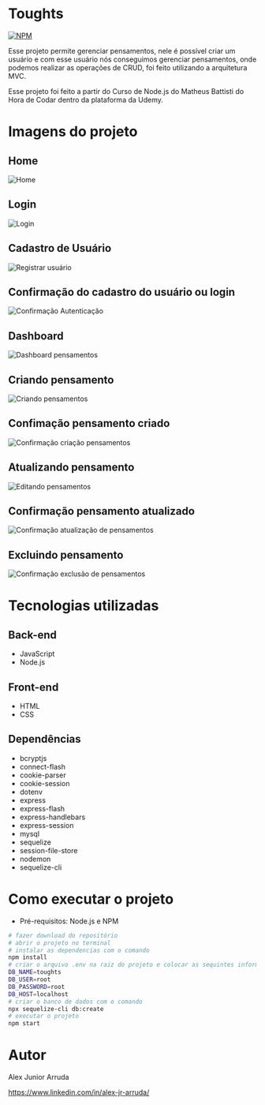 # Toughts
[![NPM](https://img.shields.io/npm/l/react)](https://github.com/alexjuniorarruda/Accounts/blob/main/LICENSE)

 Esse projeto permite gerenciar pensamentos, nele é possível criar um usuário e com esse usuário nós conseguimos gerenciar pensamentos, onde podemos realizar as operações de CRUD, foi 
 feito utilizando a arquitetura MVC. 
 
 Esse projeto foi feito a partir do Curso de Node.js do Matheus Battisti do Hora de Codar dentro da plataforma da Udemy.

 # Imagens do projeto

 ## Home
 ![Home](https://github.com/alexjuniorarruda/toughts/assets/112874423/baab5e1b-4594-49fb-aec0-ebe6e3a2af87)

 ## Login
 ![Login](https://github.com/alexjuniorarruda/toughts/assets/112874423/3304c58a-fbb9-4120-bef5-5797cd51b845)

 ## Cadastro de Usuário
 ![Registrar usuário](https://github.com/alexjuniorarruda/toughts/assets/112874423/b17a1ceb-cde9-461e-be9c-b0517739022d)

 ## Confirmação do cadastro do usuário ou login
 ![Confirmação Autenticação](https://github.com/alexjuniorarruda/toughts/assets/112874423/0a2600e8-df52-44c4-8ac5-75c328aa9d08)

 ## Dashboard
 ![Dashboard pensamentos](https://github.com/alexjuniorarruda/toughts/assets/112874423/07b1f740-e6d8-428b-91c3-7b613a9c139d)

 ## Criando pensamento
 ![Criando pensamentos](https://github.com/alexjuniorarruda/toughts/assets/112874423/03fe0a9f-f70b-4b1a-b4d7-05f69f376a43)

 ## Confimação pensamento criado
 ![Confirmação criação pensamentos](https://github.com/alexjuniorarruda/toughts/assets/112874423/f690c421-9185-4b75-8f22-325dbeb53505)

 ## Atualizando pensamento
 ![Editando pensamentos](https://github.com/alexjuniorarruda/toughts/assets/112874423/ebbf7df0-4b3a-489a-856c-0d6b84ca7918)

 ## Confirmação pensamento atualizado
 ![Confirmação atualização de pensamentos](https://github.com/alexjuniorarruda/toughts/assets/112874423/442f7804-9c05-4a56-98e5-a1446714ff75)

 ## Excluindo pensamento
 ![Confirmação exclusão de pensamentos](https://github.com/alexjuniorarruda/toughts/assets/112874423/00cdc2b1-bbcf-4522-a4b0-c8e3205d4544)


# Tecnologias utilizadas
## Back-end
- JavaScript
- Node.js

## Front-end
- HTML
- CSS

## Dependências
- bcryptjs
- connect-flash
- cookie-parser 
- cookie-session 
- dotenv 
- express 
- express-flash 
- express-handlebars 
- express-session 
- mysql 
- sequelize 
- session-file-store
- nodemon
- sequelize-cli

# Como executar o projeto
- Pré-requisitos: Node.js e NPM

```bash
# fazer download do repositório
# abrir o projeto no terminal
# instalar as dependencias com o comando
npm install
# criar o arquivo .env na raiz do projeto e colocar as sequintes informações (DB_USER, DB_PASSWORD e DB_HOST fica a critério)
DB_NAME=toughts
DB_USER=root
DB_PASSWORD=root
DB_HOST=localhost
# criar o banco de dados com o comando
npx sequelize-cli db:create
# executar o projeto
npm start
```

# Autor

Alex Junior Arruda

https://www.linkedin.com/in/alex-jr-arruda/
